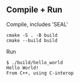 ## Compile + Run

Compile, includes 'SEAL'
```
cmake -S . -B build
cmake --build build
```

Run
```
$ ./build/hello_world
Hello World!
From C++, using C-interop
```